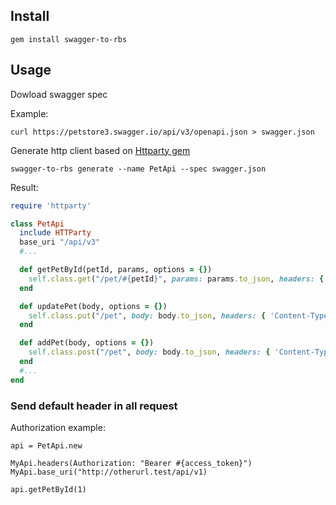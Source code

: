 ## Install

```
gem install swagger-to-rbs
```

## Usage

Dowload swagger spec

Example:

```
curl https://petstore3.swagger.io/api/v3/openapi.json > swagger.json
```

Generate http client based on [Httparty gem](https://github.com/jnunemaker/httparty)

```
swagger-to-rbs generate --name PetApi --spec swagger.json
```

Result:

```rb
require 'httparty'

class PetApi
  include HTTParty
  base_uri "/api/v3"
  #...

  def getPetById(petId, params, options = {})
    self.class.get("/pet/#{petId}", params: params.to_json, headers: { 'Content-Type' => 'application/json' }.merge(options))
  end

  def updatePet(body, options = {})
    self.class.put("/pet", body: body.to_json, headers: { 'Content-Type' => 'application/json' }.merge(options))
  end

  def addPet(body, options = {})
    self.class.post("/pet", body: body.to_json, headers: { 'Content-Type' => 'application/json' }.merge(options))
  end
  #...
end
```

### Send default header in all request

Authorization example:

```
api = PetApi.new

MyApi.headers(Authorization: "Bearer #{access_token}")
MyApi.base_uri("http://otherurl.test/api/v1)

api.getPetById(1)
```
